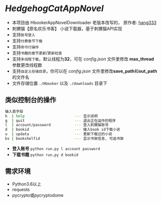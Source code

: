# _HedgehogCatAppNovel_
- 本项目由 HbookerAppNovelDownloader 老版本改写的， 原作者: [hang333](https://github.com/hang333)
- 刺猬猫【原名欢乐书客】 小说下载器，基于刺猬猫API实现
- 支持`账号登入`
- 支持`付费章节下载`
- 支持`命令行操作`
- 支持`书籍的章节更新`/`更新检查`
- 支持`多线程下载`，默认线程为**32**，可在 *config.json* 文件里修改 **max_thread** 参数更改线程数
- 支持`自定义存储目录`，你可以在 *config.json* 文件里修改**save_path**和**out_path**的文件名
- 文件存储位置 `./Hbooker` 以及 `./downloads` 目录下

##  类似控制台的操作
```bash
输入首字母
h  | help                       --- 显示说明
q  | quit                       --- 退出正在运作的程序
l  | account/password           --- 登入刺猬猫账号
d  | bookid                     --- 输入book id下载小说
u  | updata                     --- 更新下载过的小说
bs | bookshelfid                --- 显示书架信息, 可选书架
```
- **登入账号** ```python run.py l account password```
- **下载书籍** ```python run.py d bookid```
## 需求环境
 * Python3.6以上
 * requests
 * pycrypto或pycryptodome